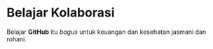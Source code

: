 # Belajar Kolaborasi
Belajar **GitHub** itu _bagus_ untuk keuangan dan kesehatan jasmani dan rohani.
